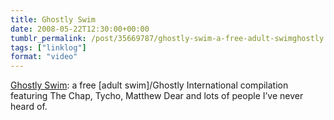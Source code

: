 ```yaml
---
title: Ghostly Swim
date: 2008-05-22T12:30:00+00:00
tumblr_permalink: /post/35669787/ghostly-swim-a-free-adult-swimghostly
tags: ["linklog"]
format: "video"
---
```


[Ghostly Swim][1]: a free [adult swim]/Ghostly International compilation featuring The Chap, Tycho, Matthew Dear and lots of people I&rsquo;ve never heard of.

[1]: http://www.adultswim.com/music/ghostly-swim
